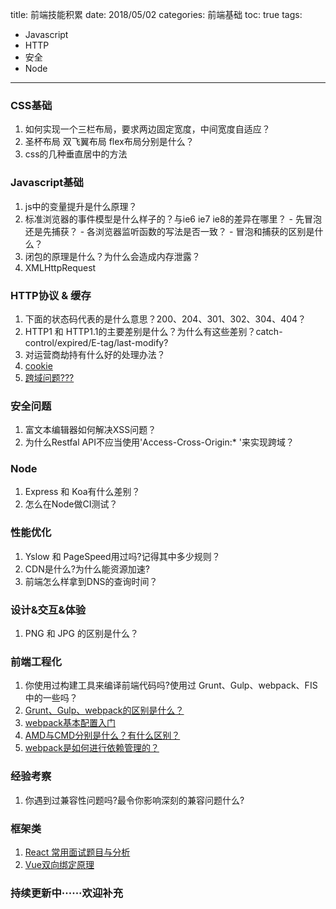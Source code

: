 title: 前端技能积累
date: 2018/05/02
categories: 前端基础
toc: true
tags:
  - Javascript
  - HTTP
  - 安全
  - Node
---

### CSS基础
  1. 如何实现一个三栏布局，要求两边固定宽度，中间宽度自适应？
  2. 圣杯布局 双飞翼布局 flex布局分别是什么？
  3. css的几种垂直居中的方法

<!--more-->

### Javascript基础
  1. js中的变量提升是什么原理？
  2. 标准浏览器的事件模型是什么样子的？与ie6 ie7 ie8的差异在哪里？
    - 先冒泡还是先捕获？
    - 各浏览器监听函数的写法是否一致？
    - 冒泡和捕获的区别是什么？
  3. 闭包的原理是什么？为什么会造成内存泄露？
  4. XMLHttpRequest


###  HTTP协议 & 缓存
  1. 下面的状态码代表的是什么意思？200、204、301、302、304、404？
  2. HTTP1 和 HTTP1.1的主要差别是什么？为什么有这些差别？catch-control/expired/E-tag/last-modify?
  3. 对运营商劫持有什么好的处理办法？
  4. [cookie](http://www.cnblogs.com/Darren_code/archive/2011/11/24/Cookie.html)
  5. [跨域问题???](https://segmentfault.com/a/1190000015597029)

###  安全问题
  1. 富文本编辑器如何解决XSS问题？
  2. 为什么Restfal API不应当使用'Access-Cross-Origin:* '来实现跨域？

### Node
  1. Express 和 Koa有什么差别？
  2. 怎么在Node做CI测试？

### 性能优化
  1. Yslow 和 PageSpeed用过吗?记得其中多少规则？
  2. CDN是什么?为什么能资源加速?
  3. 前端怎么样拿到DNS的查询时间？

### 设计&交互&体验
  1. PNG 和 JPG 的区别是什么？

### 前端工程化
  1. 你使用过构建工具来编译前端代码吗?使用过 Grunt、Gulp、webpack、FIS中的一些吗？
  2. [Grunt、Gulp、webpack的区别是什么？](https://segmentfault.com/q/1010000008058766/a-1020000008058892)
  3. [webpack基本配置入门](https://segmentfault.com/a/1190000011383224)
  4. [AMD与CMD分别是什么？有什么区别？](https://blog.csdn.net/u014445339/article/details/55517770)
  5. [webpack是如何进行依赖管理的？](https://segmentfault.com/a/1190000003970448)



### 经验考察
  1. 你遇到过兼容性问题吗?最令你影响深刻的兼容问题什么?

### 框架类
1. [React 常用面试题目与分析](https://segmentfault.com/a/1190000008102870)
2. [Vue双向绑定原理]()


### 持续更新中······欢迎补充
